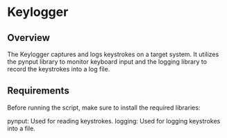 # Keylogger

## Overview
The Keylogger captures and logs keystrokes on a target system. It utilizes the pynput library to monitor keyboard input and the logging library to record the keystrokes into a log file.

## Requirements
Before running the script, make sure to install the required libraries:

pynput: Used for reading keystrokes.
logging: Used for logging keystrokes into a file.
